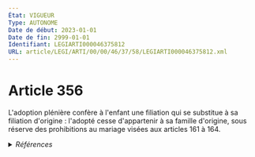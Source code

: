 ```yaml
---
État: VIGUEUR
Type: AUTONOME
Date de début: 2023-01-01
Date de fin: 2999-01-01
Identifiant: LEGIARTI000046375812
URL: article/LEGI/ARTI/00/00/46/37/58/LEGIARTI000046375812.xml
---
```


<h1>Article 356</h1>

L'adoption plénière confère à l'enfant une filiation qui se substitue à sa
filiation d'origine : l'adopté cesse d'appartenir à sa famille d'origine, sous
réserve des prohibitions au mariage visées aux articles 161 à 164.


<details>
  <summary><em>Références</em></summary>

  <h2>Articles faisant référence à l'article</h2>
  
  <ul>
    <li>
      <a href="https://legal.tricoteuses.fr//redirection/LEGIARTI000046369160?vers=git&vers=legifrance">Ordonnance n° 2022-1292 du 5 octobre 2022 prise en application de l'article 18 de la loi n° 2022-219 du 21 février 2022 visant à réformer l'adoption - article 12 ENTIEREMENT_MODIF</a> DEPLACE source
    </li>
    <li>
      <a href="https://legal.tricoteuses.fr//redirection/LEGIARTI000046369164?vers=git&vers=legifrance">Ordonnance n° 2022-1292 du 5 octobre 2022 prise en application de l'article 18 de la loi n° 2022-219 du 21 février 2022 visant à réformer l'adoption - article 14 ENTIEREMENT_MODIF</a> MODIFIE source
    </li>
  </ul>
  
  <h2>Références faites par l'article</h2>
  
  <ul>
    <li>
      1928-03-30 CITATION cible <a href="https://legal.tricoteuses.fr//redirection/LEGIARTI000006879007?vers=git&vers=legifrance">Loi du 30 mars 1928 relative au statut du personnel navigant de l'aéronautique - article 2 septies AUTONOME VIGUEUR, en vigueur depuis le 2006-03-24</a>
    </li>
    <li>
      1930-08-24 CITATION cible <a href="https://legal.tricoteuses.fr//redirection/LEGIARTI000006451154?vers=git&vers=legifrance">Loi du 24 août 1930 relative à la saisie-arrêt et à la cession des appointements, traitements et soldes des fonctionnaires civils et militaires. - article 7 AUTONOME MODIFIE, en vigueur du 1930-08-26 au 2012-06-01</a>
    </li>
    <li>
      1966-07-11 CITATION cible <a href="https://legal.tricoteuses.fr//redirection/LEGIARTI000006283835?vers=git&vers=legifrance">Loi n° 66-500 du 11 juillet 1966 portant réforme de l'adoption - article 11 AUTONOME VIGUEUR, en vigueur depuis le 1966-11-01</a>
    </li>
    <li>
      1982-10-28 CITATION cible <a href="https://legal.tricoteuses.fr//redirection/LEGIARTI000006682894?vers=git&vers=legifrance">Décret n°82-938 du 28 octobre 1982 CREANT UNE MEDAILLE DE LA FAMILLE FRANCAISE. - article 2 AUTONOME ABROGE, en vigueur du 1983-01-01 au 2004-10-26</a>
    </li>
    <li>
      2022-10-05 DEPLACE cible <a href="https://legal.tricoteuses.fr//redirection/LEGIARTI000046369160?vers=git&vers=legifrance">Ordonnance n° 2022-1292 du 5 octobre 2022 prise en application de l'article 18 de la loi n° 2022-219 du 21 février 2022 visant à réformer l'adoption - article 12 ENTIEREMENT_MODIF</a>
    </li>
    <li>
      2022-10-05 MODIFIE cible <a href="https://legal.tricoteuses.fr//redirection/LEGIARTI000046369164?vers=git&vers=legifrance">Ordonnance n° 2022-1292 du 5 octobre 2022 prise en application de l'article 18 de la loi n° 2022-219 du 21 février 2022 visant à réformer l'adoption - article 14 ENTIEREMENT_MODIF</a>
    </li>
    <li>
      2999-01-01 CITATION source <a href="https://legal.tricoteuses.fr//redirection/LEGIARTI000006422117?vers=git&vers=legifrance">Code civil - article 161 AUTONOME MODIFIE, en vigueur du 1804-03-21 au 2006-07-01</a>
    </li>
    <li>
      2999-01-01 CITATION source <a href="https://legal.tricoteuses.fr//redirection/LEGIARTI000006422140?vers=git&vers=legifrance">Code civil - article 164 AUTONOME MODIFIE, en vigueur du 1976-07-01 au 2013-05-19</a>
    </li>
    <li>
      2999-01-01 CITATION cible <a href="https://legal.tricoteuses.fr//redirection/LEGIARTI000046805735?vers=git&vers=legifrance">Code de procédure civile - article 1174 AUTONOME VIGUEUR, en vigueur depuis le 2023-01-01</a>
    </li>
  </ul>
</details>
